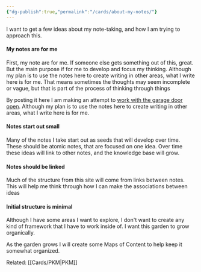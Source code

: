 ```yaml
---
{"dg-publish":true,"permalink":"/cards/about-my-notes/"}
---
```




I want to get a few ideas about my note-taking, and how I am trying to approach this.

#### My notes are for me
First, my note are for me. If someone else gets something out of this, great. But the main purpose if for me to develop and focus my thinking. Although my plan is to use the notes here to create writing in other areas, what I write here is for me. That means sometimes the thoughts may seem incomplete or vague, but that is part of the process of thinking through things

By posting it here I am making an attempt to [work with the garage door open](https://notes.andymatuschak.org/About_these_notes?stackedNotes=zVFGpprS64TzmKGNzGxq9FiCDnAnCPwRU5T). Although my plan is to use the notes here to create writing in other areas, what I write here is for me.

#### Notes start out small
Many of the notes I take start out as seeds that will develop over time. These should be atomic notes, that are focused on one idea. Over time these ideas will link to other notes, and the knowledge base will grow.

#### Notes should be linked
Much of the structure from this site will come from links between notes. This will help me think through how I can make the associations between ideas

#### Initial structure is minimal
Although I have some areas I want to explore, I don't want to create any kind of framework that I have to work inside of. I want this garden to grow organically.

As the garden grows I will create some Maps of Content to help keep it somewhat organized.

Related: [[Cards/PKM\|PKM]]